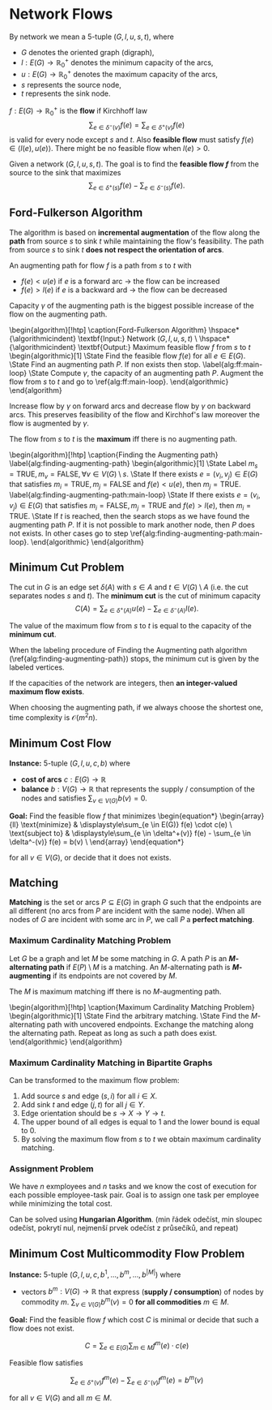 # Network Flows

By network we mean a 5-tuple $(G, l, u, s, t)$, where

* $G$ denotes the oriented graph (digraph),
* $l: E(G) \rightarrow \mathbb{R}_0^+$ denotes the minimum capacity of the arcs,
* $u: E(G) \rightarrow \mathbb{R}_0^+$ denotes the maximum capacity of the arcs,
* $s$ represents the source node,
* $t$ represents the sink node.

$f: E(G) \rightarrow \mathbb{R}_0^+$ is the **flow** if Kirchhoff law
$$\sum_{e \in \delta^-(v)} f(e) = \sum_{e \in \delta^+(v)} f(e)$$
is valid for every node except $s$ and $t$. Also **feasible flow** must satisfy $f(e) \in \langle l(e), u(e) \rangle$. There might be no feasible flow when $l(e) > 0$.

Given a network $(G, l, u, s, t)$. The goal is to find the **feasible flow $f$** from the source to the sink that maximizes
$$\sum_{e \in \delta^+(s)} f(e) - \sum_{e \in \delta^-(s)} f(e).$$

## Ford-Fulkerson Algorithm

The algorithm is based on **incremental augmentation** of the flow along the **path** from source $s$ to sink $t$ while maintaining the flow's feasibility. The path from source $s$ to sink $t$ **does not respect the orientation of arcs**.

An augmenting path for flow $f$ is a path from $s$ to $t$ with

* $f(e) < u(e)$ if $e$ is a forward arc $\rightarrow$ the flow can be increased
* $f(e) > l(e)$ if $e$ is a backward ard $\rightarrow$ the flow can be decreased

Capacity $\gamma$ of the augmenting path is the biggest possible increase of the flow on the augmenting path.

\begin{algorithm}[!htp]
\caption{Ford-Fulkerson Algorithm}
\hspace*{\algorithmicindent} \textbf{Input:}  Network $(G, l, u, s, t)$ \\
\hspace*{\algorithmicindent} \textbf{Output:} Maximum feasible flow $f$ from $s$ to $t$
\begin{algorithmic}[1]
\State Find the feasible flow $f(e)$ for all $e \in E(G)$.
\State Find an augmenting path $P$. If non exists then stop. \label{alg:ff:main-loop}
\State Compute $\gamma$, the capacity of an augmenting path $P$. Augment the flow from $s$ to $t$ and go to \ref{alg:ff:main-loop}.
\end{algorithmic}
\end{algorithm}

Increase flow by $\gamma$ on forward arcs and decrease flow by $\gamma$ on backward arcs. This preserves feasibility of the flow and Kirchhof's law moreover the flow is augmented by $\gamma$.

The flow from $s$ to $t$ is the **maximum** iff there is no augmenting path.

\begin{algorithm}[!htp]
\caption{Finding the Augmenting path}
\label{alg:finding-augmenting-path}
\begin{algorithmic}[1]
\State Label $m_s = \text{TRUE}, m_v = \text{FALSE}, \forall v \in V(G) \setminus s$.
\State If there exists $e = (v_i, v_j) \in E(G)$ that satisfies $m_i = \text{TRUE}, m_j = \text{FALSE}$ and $f(e) < u(e)$, then $m_j = \text{TRUE}$. \label{alg:finding-augmenting-path:main-loop}
\State If there exists $e = (v_i, v_j) \in E(G)$ that satisfies $m_i = \text{FALSE}, m_j = \text{TRUE}$ and $f(e) > l(e)$, then $m_i = \text{TRUE}$.
\State If $t$ is reached, then the search stops as we have found the augmenting path $P$. If it is not possible to mark another node, then $P$ does not exists. In other cases go to step \ref{alg:finding-augmenting-path:main-loop}.
\end{algorithmic}
\end{algorithm}

## Minimum Cut Problem

The cut in $G$ is an edge set $\delta(A)$ with $s \in A$ and $t \in V(G) \setminus A$ (i.e. the cut separates nodes $s$ and $t$). The **minimum cut** is the cut of minimum capacity
$$C(A) = \sum_{e \in \delta^+(A)} u(e) - \sum_{e \in \delta^-(A)} l(e).$$

The value of the maximum flow from $s$ to $t$ is equal to the capacity of the **minimum cut**.

When the labeling procedure of Finding the Augmenting path algorithm (\ref{alg:finding-augmenting-path}) stops, the minimum cut is given by the labeled vertices.

If the capacities of the network are integers, then **an integer-valued maximum flow exists**.

When choosing the augmenting path, if we always choose the shortest one, time complexity is $\mathcal{O}(m^2n)$.

## Minimum Cost Flow

**Instance:** 5-tuple $(G, l, u, c, b)$ where

* **cost of arcs** $c: E(G) \rightarrow \mathbb{R}$
* **balance** $b: V(G) \rightarrow \mathbb{R}$ that represents the supply / consumption of the nodes and satisfies $\sum_{v \in V(G)} b(v) = 0$.

**Goal:** Find the feasible flow $f$ that minimizes
\begin{equation*}
\begin{array}{ll}
\text{minimize} & \displaystyle\sum_{e \in E(G)} f(e) \cdot c(e) \\
\text{subject to} & \displaystyle\sum_{e \in \delta^+(v)} f(e) - \sum_{e \in \delta^-(v)} f(e) = b(v) \\
\end{array}
\end{equation*}

for all $v \in V(G)$, or decide that it does not exists.

## Matching

**Matching** is the set or arcs $P \subseteq E(G)$ in graph $G$ such that the endpoints are all different (no arcs from $P$ are incident with the same node). When all nodes of $G$ are incident with some arc in $P$, we call $P$ a **perfect matching**.

### Maximum Cardinality Matching Problem

Let $G$ be a graph and let $M$ be some matching in $G$. A path $P$ is an **$M$-alternating path** if $E(P) \setminus M$ is a matching. An $M$-alternating path is **$M$-augmenting** if its endpoints are not covered by $M$.

The $M$ is maximum matching iff there is no $M$-augmenting path.

\begin{algorithm}[!htp]
\caption{Maximum Cardinality Matching Problem}
\begin{algorithmic}[1]
\State Find the arbitrary matching.
\State Find the $M$-alternating path with uncovered endpoints. Exchange the matching along the alternating path. Repeat as long as such a path does exist.
\end{algorithmic}
\end{algorithm}

### Maximum Cardinality Matching in Bipartite Graphs

Can be transformed to the maximum flow problem:

1. Add source $s$ and edge $(s, i)$ for all $i \in X$.
2. Add sink $t$ and edge $(j, t)$ for all $j \in Y$.
3. Edge orientation should be $s \rightarrow X \rightarrow Y \rightarrow t$.
4. The upper bound of all edges is equal to 1 and the lower bound is equal to 0.
5. By solving the maximum flow from $s$ to $t$ we obtain maximum cardinality matching.

### Assignment Problem

We have $n$ exmployees and $n$ tasks and we know the cost of execution for each possible employee-task pair. Goal is to assign one task per employee while minimizing the total cost.

Can be solved using **Hungarian Algorithm**. (min řádek odečíst, min sloupec odečíst, pokrytí nul, nejmenší prvek odečíst z průsečíků, and repeat)

## Minimum Cost Multicommodity Flow Problem

**Instance:** 5-tuple $(G, l, u, c, b^1, \dots, b^m, \dots, b^{|M|})$ where

* vectors $b^m: V(G) \rightarrow \mathbb{R}$ that express (**supply / consumption**) of nodes by commodity $m$. $\sum_{v \in V(G)} b^m(v) = 0$ **for all commodities** $m \in M$.

**Goal:** Find the feasible flow $f$ which cost $C$ is minimal or decide that such a flow does not exist.

$$C = \sum_{e \in E(G)} \sum_{m \in M} f^m(e) \cdot c(e)$$

Feasible flow satisfies

$$\sum_{e \in \delta^+(v)} f^m(e) - \sum_{e \in \delta^-(v)} f^m(e) = b^m(v)$$

for all $v \in V(G)$ and all $m \in M$.
